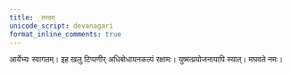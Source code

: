 ```yaml
---    
title: _तत्त्वम्  
unicode_script: devanagari  
format_inline_comments: true  
---    
```


आर्येभ्यः स्वागतम्। इह खलु टिप्पणीर् अधिबोधायनकल्पं रक्षामः। युष्मत्प्रयोजनायापि स्यात्। मघवते नमः।
